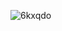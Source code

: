 
![6kxqdo](https://user-images.githubusercontent.com/68025565/175826455-7fbfe344-6b6a-4433-918f-32884a4820a6.jpeg)
